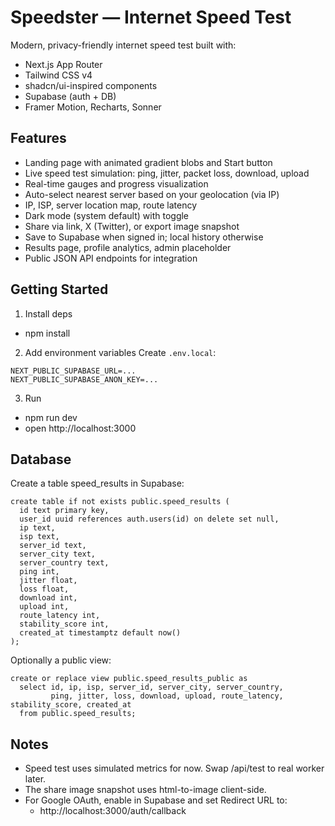 # Speedster — Internet Speed Test

Modern, privacy-friendly internet speed test built with:
- Next.js App Router
- Tailwind CSS v4
- shadcn/ui-inspired components
- Supabase (auth + DB)
- Framer Motion, Recharts, Sonner

## Features

- Landing page with animated gradient blobs and Start button
- Live speed test simulation: ping, jitter, packet loss, download, upload
- Real-time gauges and progress visualization
- Auto-select nearest server based on your geolocation (via IP)
- IP, ISP, server location map, route latency
- Dark mode (system default) with toggle
- Share via link, X (Twitter), or export image snapshot
- Save to Supabase when signed in; local history otherwise
- Results page, profile analytics, admin placeholder
- Public JSON API endpoints for integration

## Getting Started

1) Install deps
- npm install

2) Add environment variables
Create `.env.local`:
```
NEXT_PUBLIC_SUPABASE_URL=...
NEXT_PUBLIC_SUPABASE_ANON_KEY=...
```

3) Run
- npm run dev
- open http://localhost:3000

## Database

Create a table speed_results in Supabase:

```
create table if not exists public.speed_results (
  id text primary key,
  user_id uuid references auth.users(id) on delete set null,
  ip text,
  isp text,
  server_id text,
  server_city text,
  server_country text,
  ping int,
  jitter float,
  loss float,
  download int,
  upload int,
  route_latency int,
  stability_score int,
  created_at timestamptz default now()
);
```

Optionally a public view:
```
create or replace view public.speed_results_public as
  select id, ip, isp, server_id, server_city, server_country,
         ping, jitter, loss, download, upload, route_latency, stability_score, created_at
  from public.speed_results;
```

## Notes

- Speed test uses simulated metrics for now. Swap /api/test to real worker later.
- The share image snapshot uses html-to-image client-side.
- For Google OAuth, enable in Supabase and set Redirect URL to:
  - http://localhost:3000/auth/callback
